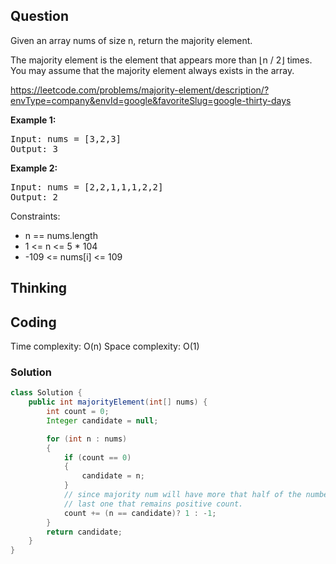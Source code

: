 ## Question
Given an array nums of size n, return the majority element.

The majority element is the element that appears more than ⌊n / 2⌋ times. You may assume that the majority element always exists in the array.

https://leetcode.com/problems/majority-element/description/?envType=company&envId=google&favoriteSlug=google-thirty-days

**Example 1:**
<pre>
Input: nums = [3,2,3]
Output: 3
</pre>

**Example 2:**
<pre>
Input: nums = [2,2,1,1,1,2,2]
Output: 2
</pre>

Constraints:
* n == nums.length  
* 1 <= n <= 5 * 104  
* -109 <= nums[i] <= 109  

## Thinking


## Coding
Time complexity: O(n)
Space complexity: O(1) 

### Solution
```java
class Solution {
    public int majorityElement(int[] nums) {
        int count = 0;
        Integer candidate = null;

        for (int n : nums)
        {
            if (count == 0)
            {
                candidate = n;
            }
            // since majority num will have more that half of the numbers, it will be the
            // last one that remains positive count.
            count += (n == candidate)? 1 : -1;
        }
        return candidate;
    }
}

```
